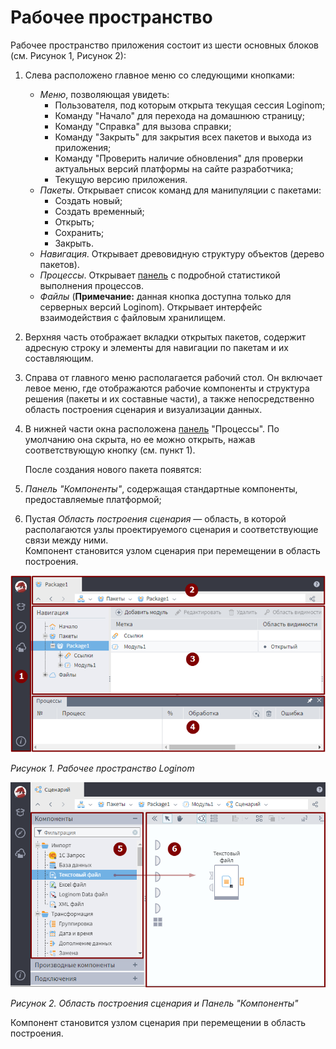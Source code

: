 # Рабочее пространство

Рабочее пространство приложения состоит из шести основных блоков (см. Рисунок 1, Рисунок 2):

1. Слева расположено главное меню со следующими кнопками: 

      * *Меню*, позволяющая увидеть:
        * Пользователя, под которым открыта текущая сессия Loginom; 
        * Команду "Начало" для перехода на домашнюю страницу; 
        * Команду "Справка" для вызова справки;
        * Команду "Закрыть" для закрытия всех пакетов и выхода из приложения;
        * Команду "Проверить наличие обновления" для проверки актуальных версий платформы на сайте разработчика;
        * Текущую версию приложения. 
      * *Пакеты*. Открывает список команд для манипуляции с пакетами: 
        * Создать новый;
        * Создать временный;
        * Открыть;
        * Сохранить;
        * Закрыть.
      * *Навигация*. Открывает древовидную структуру объектов (дерево пакетов).
      * *Процессы*. Открывает [панель](../information_panel.md) с подробной статистикой выполнения процессов.
      * *Файлы* (**Примечание:** данная кнопка доступна только для серверных версий Loginom). Открывает интерфейс взаимодействия с файловым хранилищем. 
2. Верхняя часть отображает вкладки открытых пакетов, содержит адресную строку и элементы для навигации по пакетам и их составляющим.
3. Справа от главного меню располагается рабочий стол. Он включает левое меню, где отображаются рабочие компоненты и структура решения (пакеты и их составные части), а также непосредственно область построения сценария и визуализации данных.
4. В нижней части окна расположена [панель](../information_panel.md) "Процессы". По умолчанию она скрыта, но ее можно открыть, нажав соответствующую кнопку (см. пункт 1).

    После создания нового пакета появятся:

5. *Панель "Компоненты"*, содержащая стандартные компоненты, предоставляемые платформой; 
6. Пустая *Область построения сценария* — область, в которой располагаются узлы проектируемого сценария и соответствующие связи между ними.  
Компонент становится узлом сценария при перемещении в область построения. 

![Рисунок 1. Рабочее пространство Loginom](../quick-start/first-scenario-1.png)

*Рисунок 1. Рабочее пространство Loginom*  

![Рисунок 2. Область построения сценария и Панель "Компоненты"](../quick-start/first-scenario-2.png)

*Рисунок 2. Область построения сценария и Панель "Компоненты"*

Компонент становится узлом сценария при перемещении в область построения.